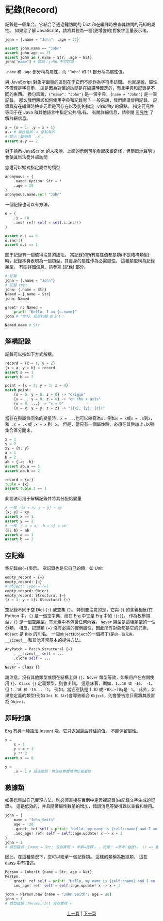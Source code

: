 # 記錄(Record)

記錄是一個集合，它結合了通過鍵訪問的 Dict 和在編譯時檢查其訪問的元組的屬性。
如果您了解 JavaScript，請將其視為一種(更增強的)對象字面量表示法。

```python
john = {.name = "John"; .age = 21}

assert john.name == "John"
assert john.age == 21
assert john in {.name = Str; .age = Nat}
john["name"] # 錯誤：john 不可訂閱
```

`.name` 和 `.age` 部分稱為屬性，而 `"John"` 和 `21` 部分稱為屬性值。

與 JavaScript 對象字面量的區別在于它們不能作為字符串訪問。 也就是說，屬性不僅僅是字符串。
這是因為對值的訪問是在編譯時確定的，而且字典和記錄是不同的東西。 換句話說，`{"name": "John"}` 是一個字典，`{name = "John"}` 是一個記錄。
那么我們應該如何使用字典和記錄呢？
一般來說，我們建議使用記錄。 記錄具有在編譯時檢查元素是否存在以及能夠指定 __visibility_ 的優點。
指定可見性等同于在 Java 和其他語言中指定公共/私有。 有關詳細信息，請參閱 [可見性](./15_visibility.md) 了解詳細信息。

```python
a = {x = 1; .y = x + 1}
a.x # 屬性錯誤：x 是私有的
# 提示：聲明為 `.x`。
assert a.y == 2
```

對于熟悉 JavaScript 的人來說，上面的示例可能看起來很奇怪，但簡單地聲明 `x` 會使其無法從外部訪問

您還可以顯式指定屬性的類型

```python
anonymous = {
    .name: Option! Str = !
    .age = 20
}
anonymous.name.set! "John"
```

一個記錄也可以有方法。

```python
o = {
    .i = !0
    .inc! ref! self = self.i.inc!()
}

assert o.i == 0
o.inc!()
assert o.i == 1
```

關于記錄有一個值得注意的語法。 當記錄的所有屬性值都是類(不是結構類型)時，記錄本身表現為一個類型，其自身的屬性作為必需屬性。
這種類型稱為記錄類型。 有關詳細信息，請參閱 [記錄] 部分。

```python
# 記錄
john = {.name = "John"}
# 記錄 type
john: {.name = Str}
Named = {.name = Str}
john: Named

greet! n: Named =
    print! "Hello, I am {n.name}"
john # “你好，我是約翰 print！

Named.name # Str
```

## 解構記錄

記錄可以按如下方式解構。

```python
record = {x = 1; y = 2}
{x = a; y = b} = record
assert a == 1
assert b == 2

point = {x = 2; y = 3; z = 4}
match point:
    {x = 0; y = 0; z = 0} -> "origin"
    {x = _; y = 0; z = 0} -> "on the x axis"
    {x = 0; ...} -> "x = 0"
    {x = x; y = y; z = z} -> "({x}, {y}, {z})"
```

當存在與屬性同名的變量時，`x = ...`也可以縮寫為`x`，例如`x = x`或`x = .x`到`x`，和` .x = .x` 或 `.x = x` 到 `.x`。
但是，當只有一個屬性時，必須在其后加上`;`以與集合區分開來。

```python
x = 1
y = 2
xy = {x; y}
a = 1
b = 2
ab = {.a; .b}
assert ab.a == 1
assert ab.b == 2

record = {x;}
tuple = {x}
assert tuple.1 == 1
```

此語法可用于解構記錄并將其分配給變量

```python
# 一樣 `{x = x; y = y} = xy`
{x; y} = xy
assert x == 1
assert y == 2
# 一樣 `{.a = a; .b = b} = ab`
{a; b} = ab
assert a == 1
assert b == 2
```

## 空記錄

空記錄由`{=}`表示。 空記錄也是它自己的類，如 Unit

```python
empty_record = {=}
empty_record: {=}
# Object: Type = {=}
empty_record: Object
empty_record: Structural {=}
{x = 3; y = 5}: Structural {=}
```

空記錄不同于空 Dict `{:}` 或空集 `{}`。 特別要注意的是，它與 `{}` 的含義相反(在 Python 中，`{}` 是一個空字典，而在 Erg 中它是 Erg 中的 `!{:}`)。
作為枚舉類型，`{}` 是一個空類型，其元素中不包含任何內容。 `Never` 類型是這種類型的一個分類。
相反，記錄類 `{=}` 沒有必需的實例屬性，因此所有對象都是它的元素。 `Object` 是 this 的別名。
一個`Object`(`Object`的一個補丁)是`的一個元素。 __sizeof__` 和其他非常基本的提供方法。

```python
AnyPatch = Patch Structural {=}
    . __sizeof__ self = ...
    .clone self = ...
    ...
Never = Class {}
```

請注意，沒有其他類型或類在結構上與 `{}`、`Never` 類型等效，如果用戶在右側使用 `{}`、`Class {}` 定義類型，則會出錯。
這意味著，例如，`1..10 或 -10。 -1`，但 `1..10 和 -10... -1`。 例如，當它應該是 1..10 或 -10...-1 時是 `-1`。
此外，如果您定義的類型(例如 `Int 和 Str`)會導致組合 `Object`，則會警告您只需將其設置為 `Object`。

## 即時封鎖

Erg 有另一種語法 Instant 塊，它只返回最后評估的值。 不能保留屬性。

```python
x =
    x = 1
    y = x + 1
    y ** 3
assert x == 8

y =
    .x = 1 # 語法錯誤：無法在實體塊中定義屬性
```

## 數據類

如果您嘗試自己實現方法，則必須直接在實例中定義裸記錄(由記錄文字生成的記錄)。
這是低效的，并且隨著屬性數量的增加，錯誤消息等變得難以查看和使用。

```python
john = {
    name = "John Smith"
    age = !20
    .greet! ref self = print! "Hello, my name is {self::name} and I am {self::age} years old."
    .inc_age! ref! self = self::age.update! x -> x + 1
}
john + 1
# 類型錯誤：{name = Str; 沒有實現 + 年齡=詮釋； 。迎接！ =參考(自我)。 () => 無； inc_age！ =參考！ () => 無}, 整數
```

因此，在這種情況下，您可以繼承一個記錄類。 這樣的類稱為數據類。
這在 [class](./type/04_class.md) 中有描述。

```python
Person = Inherit {name = Str; age = Nat}
Person.
    greet! ref self = print! "Hello, my name is {self::name} and I am {self::age} years old."
    inc_age! ref! self = self::age.update! x -> x + 1

john = Person.new {name = "John Smith"; age = 20}
john + 1
# 類型錯誤：Person、Int 沒有實現 +
```

<p align='center'>
    <a href='./12_tuple.md'>上一頁</a> | <a href='./14_set.md'>下一頁</a>
</p>
